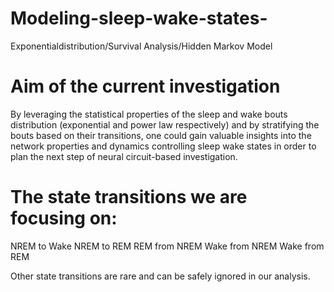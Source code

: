 # Modeling-sleep-wake-states-
Exponentialdistribution/Survival Analysis/Hidden Markov Model

# Aim of the current investigation
By leveraging the statistical properties of the sleep and wake bouts distribution (exponential and power law respectively) and by stratifying the bouts based on their transitions, one could gain valuable insights into the network properties and dynamics controlling sleep wake states in order to plan the next step of neural circuit-based investigation.

# The state transitions we are focusing on:
NREM to Wake
NREM to REM
REM from NREM
Wake from NREM
Wake from REM

Other state transitions are rare and can be safely ignored in our analysis.
